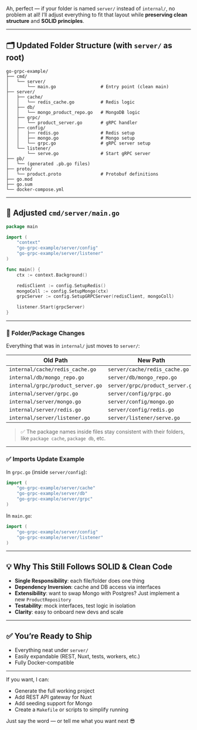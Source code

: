 Ah, perfect — if your folder is named `server/` instead of `internal/`, no problem at all! I’ll adjust everything to fit that layout while **preserving clean structure** and **SOLID principles**.

---

## 🗂️ Updated Folder Structure (with `server/` as root)

```
go-grpc-example/
├── cmd/
│   └── server/
│       └── main.go                 # Entry point (clean main)
├── server/
│   ├── cache/
│   │   └── redis_cache.go          # Redis logic
│   ├── db/
│   │   └── mongo_product_repo.go   # MongoDB logic
│   ├── grpc/
│   │   └── product_server.go       # gRPC handler
│   ├── config/
│   │   ├── redis.go                # Redis setup
│   │   ├── mongo.go                # Mongo setup
│   │   └── grpc.go                 # gRPC server setup
│   └── listener/
│       └── serve.go                # Start gRPC server
├── pb/
│   └── (generated .pb.go files)
├── proto/
│   └── product.proto               # Protobuf definitions
├── go.mod
├── go.sum
└── docker-compose.yml
```

---

## 🔧 Adjusted `cmd/server/main.go`

```go
package main

import (
	"context"
	"go-grpc-example/server/config"
	"go-grpc-example/server/listener"
)

func main() {
	ctx := context.Background()

	redisClient := config.SetupRedis()
	mongoColl := config.SetupMongo(ctx)
	grpcServer := config.SetupGRPCServer(redisClient, mongoColl)

	listener.Start(grpcServer)
}
```

---

### 🔁 Folder/Package Changes

Everything that was in `internal/` just moves to `server/`:

| Old Path                          | New Path                         |
|----------------------------------|----------------------------------|
| `internal/cache/redis_cache.go`  | `server/cache/redis_cache.go`    |
| `internal/db/mongo_repo.go`      | `server/db/mongo_repo.go`        |
| `internal/grpc/product_server.go`| `server/grpc/product_server.go`  |
| `internal/server/grpc.go`        | `server/config/grpc.go`          |
| `internal/server/mongo.go`       | `server/config/mongo.go`         |
| `internal/server/redis.go`       | `server/config/redis.go`         |
| `internal/server/listener.go`    | `server/listener/serve.go`       |

> ✅ The package names inside files stay consistent with their folders, like `package cache`, `package db`, etc.

---

### ✅ Imports Update Example

In `grpc.go` (inside `server/config`):

```go
import (
	"go-grpc-example/server/cache"
	"go-grpc-example/server/db"
	"go-grpc-example/server/grpc"
)
```

In `main.go`:

```go
import (
	"go-grpc-example/server/config"
	"go-grpc-example/server/listener"
)
```

---

## 💡 Why This Still Follows SOLID & Clean Code

- **Single Responsibility**: each file/folder does one thing
- **Dependency Inversion**: cache and DB access via interfaces
- **Extensibility**: want to swap Mongo with Postgres? Just implement a new `ProductRepository`
- **Testability**: mock interfaces, test logic in isolation
- **Clarity**: easy to onboard new devs and scale

---

## ✅ You’re Ready to Ship

- Everything neat under `server/`
- Easily expandable (REST, Nuxt, tests, workers, etc.)
- Fully Docker-compatible

---

If you want, I can:

- Generate the full working project
- Add REST API gateway for Nuxt
- Add seeding support for Mongo
- Create a `Makefile` or scripts to simplify running

Just say the word — or tell me what you want next 😎